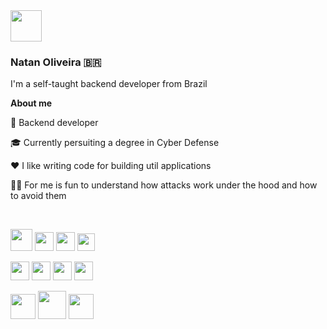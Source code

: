 <img src="https://avatars.githubusercontent.com/u/172435339?v=4" height="50px" />  

### Natan Oliveira 🇧🇷

I'm a self-taught backend developer from Brazil 

**About me**

💼 Backend developer

🎓 Currently persuiting a degree in Cyber Defense

❤️ I like writing code for building util applications

🕵️‍♀️ For me is fun to understand how attacks work under the hood and how to avoid them

<br/>

<img src="https://cdn.jsdelivr.net/gh/devicons/devicon@latest/icons/java/java-original-wordmark.svg" height="35px" /> <img src="https://cdn.jsdelivr.net/gh/devicons/devicon@latest/icons/csharp/csharp-original.svg" height="30px" />  <img src="https://cdn.jsdelivr.net/gh/devicons/devicon@latest/icons/python/python-original-wordmark.svg" height="30px" />  <img src="https://cdn.jsdelivr.net/gh/devicons/devicon@latest/icons/javascript/javascript-plain.svg" height="28px" />  

<img src="https://cdn.jsdelivr.net/gh/devicons/devicon@latest/icons/postgresql/postgresql-original.svg" height="30px" /> <img src="https://cdn.jsdelivr.net/gh/devicons/devicon@latest/icons/mongodb/mongodb-original.svg" height="30px" /> <img src="https://cdn.jsdelivr.net/gh/devicons/devicon@latest/icons/mysql/mysql-original.svg" height="30px" /> <img src="https://cdn.jsdelivr.net/gh/devicons/devicon@latest/icons/sqlite/sqlite-original.svg" height="30px" /> 

<img src="https://tryhackme-badges.s3.amazonaws.com/NN4TT4NN.png" height="40px" />  <img src="https://tryhackme.com/img/badges/mrrobot.svg" height="45px" />  <img src="https://tryhackme.com/img/badges/owasptop10.svg" height="40px" />  



<!-- <img src="https://readme-typing-svg.herokuapp.com?font=Jetbrains+mono&size=14&duration=5000&color=33FF33&center=false&vCenter=false&width=500&lines=Hello,+friend;Control+is+an+illusion;We+are+the+99%;Democracy+is+hacked;I'm+not+a+vigilante+hacker+I'm+a+soldier;The+world+is+a+dangerous+place+,+Elliot;Not+because+of+those+who+do+evil;But+because+of+those+who+look+on+and+do+nothing;Is+any+of+it+real+?+I+mean+,+look+at+this;+Look+at+it+!;A+world+built+on+fantasy;The+top+1%+of+the+top+1%;The+guys+who+play+God+without+permission;Nothing+is+coincidence+Everything+is+meant+to+be" alt="Typing SVG"/> -->

